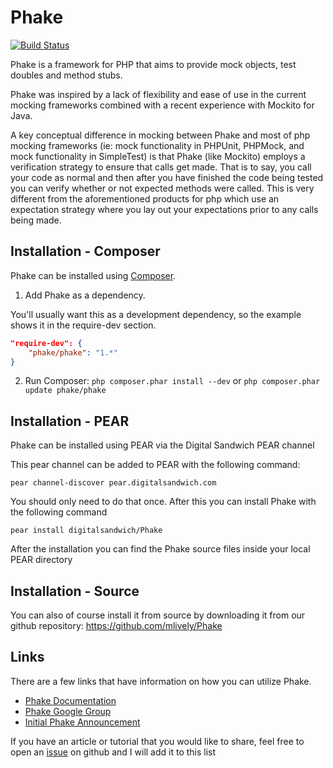 Phake
=======
[![Build Status](https://secure.travis-ci.org/mlively/Phake.png)](http://travis-ci.org/mlively/Phake)

Phake is a framework for PHP that aims to provide mock objects, test doubles
and method stubs.

Phake was inspired by a lack of flexibility and ease of use in the current
mocking frameworks combined with a recent experience with Mockito for Java.

A key conceptual difference in mocking between Phake and most of php mocking
frameworks (ie: mock functionality in PHPUnit, PHPMock, and mock functionality
in SimpleTest) is that Phake (like Mockito) employs a verification strategy to
ensure that calls get made. That is to say, you call your code as normal and
then after you have finished the code being tested you can verify whether or
not expected methods were called. This is very different from the
aforementioned products for php which use an expectation strategy where you
lay out your expectations prior to any calls being made.

Installation - Composer
-----------------------

Phake can be installed using [Composer](https://github.com/composer/composer).

1. Add Phake as a dependency.

You'll usually want this as a development dependency, so the example shows it
in the require-dev section.

``` json
"require-dev": {
	"phake/phake": "1.*"
}
```

2. Run Composer: `php composer.phar install --dev` or `php composer.phar update phake/phake`

Installation - PEAR
-------------------

Phake can be installed using PEAR via the Digital Sandwich PEAR channel

This pear channel can be added to PEAR with the following command:

    pear channel-discover pear.digitalsandwich.com

You should only need to do that once. After this you can install Phake with the following command

    pear install digitalsandwich/Phake

After the installation you can find the Phake source files inside your local PEAR directory

Installation - Source
---------------------

You can also of course install it from source by downloading it from our github repository: https://github.com/mlively/Phake

Links
-------------

There are a few links that have information on how you can utilize Phake.

* [Phake Documentation](http://phake.digitalsandwich.com/docs/html/)
* [Phake Google Group](http://groups.google.com/group/phake-users)
* [Initial Phake Announcement](http://digitalsandwich.com/archives/84-introducing-phake-mocking-framework.html)

If you have an article or tutorial that you would like to share, feel free to open an [issue](https://github.com/mlively/Phake/issues) on github and I will add it to this list
